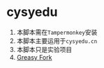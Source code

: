 # cysyedu
1. 本脚本需在`Tampermonkey`安装
2. 本脚本主要运用于`cysyedu.cn`
3. 本脚本只是实验项目
4. <a href="https://greasyfork.org/zh-CN/scripts/460842-cysy">Greasy Fork</a>
